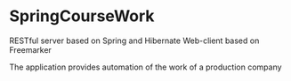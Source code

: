 # SpringCourseWork

RESTful server based on Spring and Hibernate
Web-client based on Freemarker

The application provides automation of the work of a production company